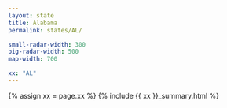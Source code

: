 ```yaml
---
layout: state
title: Alabama
permalink: states/AL/

small-radar-width: 300
big-radar-width: 500
map-width: 700

xx: "AL"
---
```


{% assign xx = page.xx %}
{% include {{ xx }}_summary.html %}